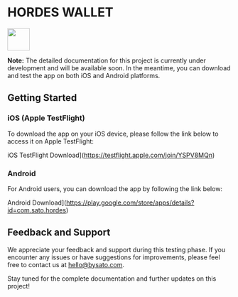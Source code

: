 # HORDES WALLET

<img src="https://hordes.bysato.com/assets/images/hordes.png" width="50">

**Note:** The detailed documentation for this project is currently under development and will be available soon. In the meantime, you can download and test the app on both iOS and Android platforms.

## Getting Started

### iOS (Apple TestFlight)

To download the app on your iOS device, please follow the link below to access it on Apple TestFlight:

iOS TestFlight Download](https://testflight.apple.com/join/YSPV8MQn)

### Android

For Android users, you can download the app by following the link below:

Android Download](https://play.google.com/store/apps/details?id=com.sato.hordes)

## Feedback and Support

We appreciate your feedback and support during this testing phase. If you encounter any issues or have suggestions for improvements, please feel free to contact us at hello@bysato.com.

Stay tuned for the complete documentation and further updates on this project!

